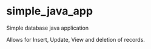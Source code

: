 # simple_java_app
Simple database java application

Allows for Insert, Update, View and deletion of records. 
